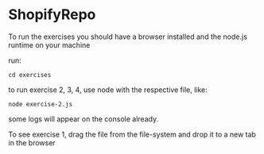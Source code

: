 # ShopifyRepo

To run the exercises you should have a browser installed and the node.js runtime on your machine

run:

`
cd exercises
`

to run exercise 2, 3, 4, use node with the respective file, like:

`
node exercise-2.js
`

some logs will appear on the console already.

To see exercise 1, drag the file from the file-system and drop it to a new tab in the browser
